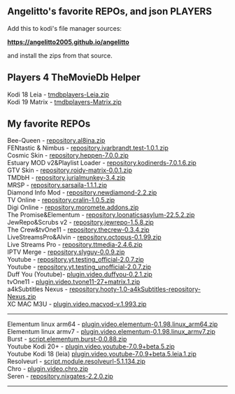 ## Angelitto's favorite REPOs, and json PLAYERS

Add this to kodi's file manager sources:

<b>https://angelitto2005.github.io/angelitto</b>

and install the zips from that source.



## Players 4 TheMovieDb Helper

Kodi 18 Leia - 
<a href="tmdbplayers-Leia.zip">tmdbplayers-Leia.zip</a><br>
Kodi 19 Matrix - 
<a href="tmdbplayers-Matrix.zip">tmdbplayers-Matrix.zip</a><br>



## My favorite REPOs

Bee-Queen - 
<a href="repository.al8ina.zip">repository.al8ina.zip</a><br>
FENtastic & Nimbus - 
<a href="repository.ivarbrandt.test-1.0.1.zip">repository.ivarbrandt.test-1.0.1.zip</a><br>
Cosmic Skin - 
<a href="repository.heppen-7.0.0.zip">repository.heppen-7.0.0.zip</a><br>
Estuary MOD v2&Playlist Loader - 
<a href="repository.kodinerds-7.0.1.6.zip">repository.kodinerds-7.0.1.6.zip</a><br>
GTV Skin - 
<a href="repository.roidy-matrix-0.0.1.zip">repository.roidy-matrix-0.0.1.zip</a><br>
TMDbH - 
<a href="repository.jurialmunkey-3.4.zip">repository.jurialmunkey-3.4.zip</a><br>
MRSP - 
<a href="repository.sarsaila-1.1.1.zip">repository.sarsaila-1.1.1.zip</a><br>
Diamond Info Mod - 
<a href="repository.newdiamond-2.2.zip">repository.newdiamond-2.2.zip</a><br>
TV Online - 
<a href="repository.cralin-1.0.5.zip">repository.cralin-1.0.5.zip</a><br>
Digi Online - 
<a href="repository.moromete.addons.zip">repository.moromete.addons.zip</a><br>
The Promise&Elementum - 
<a href="repository.loonaticsasylum-22.5.2.zip">repository.loonaticsasylum-22.5.2.zip</a><br>
JewRepo&Scrubs v2 - 
<a href="repository.jewrepo-1.5.8.zip">repository.jewrepo-1.5.8.zip</a><br>
The Crew&tvOne11 - 
<a href="repository.thecrew-0.3.4.zip">repository.thecrew-0.3.4.zip</a><br>
LiveStreamsPro&Alvin - 
<a href="repository.octopus-0.1.99.zip">repository.octopus-0.1.99.zip</a><br>
Live Streams Pro -
<a href="repository.ttmedia-2.4.6.zip">repository.ttmedia-2.4.6.zip</a><br>
IPTV Merge - 
<a href="repository.slyguy-0.0.9.zip">repository.slyguy-0.0.9.zip</a><br>
Youtube - 
<a href="repository.yt.testing_official-2.0.7.zip">repository.yt.testing_official-2.0.7.zip</a><br>
Youtube - 
<a href="repository.yt.testing_unofficial-2.0.7.zip">repository.yt.testing_unofficial-2.0.7.zip</a><br>
Duff You (Youtube)- 
<a href="plugin.video.duffyou-0.2.1.zip">plugin.video.duffyou-0.2.1.zip</a><br>
tvOne11 - 
<a href="plugin.video.tvone11-27+matrix.1.zip">plugin.video.tvone11-27+matrix.1.zip</a><br>
a4kSubtitles Nexus - 
<a href="repository.hooty-1.0-a4kSubtitles-repository-Nexus.zip">repository.hooty-1.0-a4kSubtitles-repository-Nexus.zip</a><br>
XC MAC M3U - 
<a href="plugin.video.macvod-v.1.993.zip">plugin.video.macvod-v.1.993.zip</a><br>
<hr>
Elementum linux arm64 - 
<a href="plugin.video.elementum-0.1.98.linux_arm64.zip">plugin.video.elementum-0.1.98.linux_arm64.zip</a><br>
Elementum linux armv7 - 
<a href="plugin.video.elementum-0.1.98.linux_armv7.zip">plugin.video.elementum-0.1.98.linux_armv7.zip</a><br>
Burst - 
<a href="script.elementum.burst-0.0.88.zip">script.elementum.burst-0.0.88.zip</a><br>
Youtube Kodi 20+ - 
<a href="plugin.video.youtube-7.0.9+beta.5.zip">plugin.video.youtube-7.0.9+beta.5.zip</a><br>
Youtube Kodi 18 (leia)
<a href="plugin.video.youtube-7.0.9+beta.5.leia.1.zip">plugin.video.youtube-7.0.9+beta.5.leia.1.zip</a><br>
Resolveurl - 
<a href="script.module.resolveurl-5.1.134.zip">script.module.resolveurl-5.1.134.zip</a><br>
Chro - 
<a href="plugin.video.chro.zip">plugin.video.chro.zip</a><br>
Seren - 
<a href="repository.nixgates-2.2.0.zip">repository.nixgates-2.2.0.zip</a><br>
<hr>
